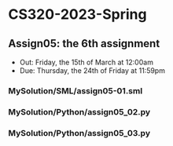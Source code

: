 # CS320-2023-Spring

## Assign05: the 6th assignment

- Out: Friday, the 15th of March at 12:00am
- Due: Thursday, the 24th of Friday at 11:59pm

### MySolution/SML/assign05-01.sml

### MySolution/Python/assign05_02.py

### MySolution/Python/assign05_03.py
